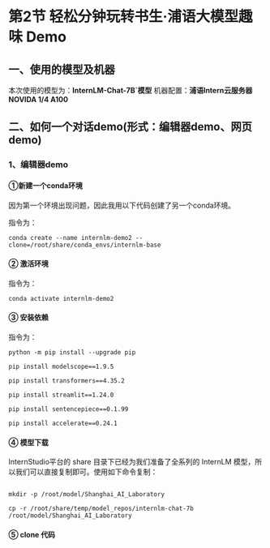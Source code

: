 # 第2节 轻松分钟玩转书生·浦语大模型趣味 Demo

## 一、使用的模型及机器

本次使用的模型为：**InternLM-Chat-7B`模型**
机器配置：**浦语Intern云服务器NOVIDA 1/4 A100**

## 二、如何一个对话demo(形式：编辑器demo、网页demo)

### 1、编辑器demo

#### ①新建一个conda环境

因为第一个环境出现问题，因此我用以下代码创建了另一个conda环境。

指令为：

```
conda create --name internlm-demo2 --clone=/root/share/conda_envs/internlm-base
```
#### ② 激活环境

指令为：

```
conda activate internlm-demo2
```

#### ③ 安装依赖

指令为：

```
python -m pip install --upgrade pip

pip install modelscope==1.9.5

pip install transformers==4.35.2

pip install streamlit==1.24.0

pip install sentencepiece==0.1.99

pip install accelerate==0.24.1
```

#### ④ 模型下载

InternStudio平台的 share 目录下已经为我们准备了全系列的 InternLM 模型，所以我们可以直接复制即可。使用如下命令复制：

```

mkdir -p /root/model/Shanghai_AI_Laboratory

cp -r /root/share/temp/model_repos/internlm-chat-7b /root/model/Shanghai_AI_Laboratory

```

#### ⑤ clone 代码


